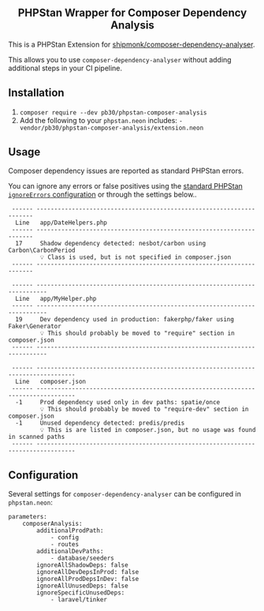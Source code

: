 <h2 align="center">
    PHPStan Wrapper for Composer Dependency Analysis
</h2>

This is a PHPStan Extension for [shipmonk/composer-dependency-analyser](https://github.com/shipmonk-rnd/composer-dependency-analyser).

This allows you to use `composer-dependency-analyser` without adding additional steps in your CI pipeline.

## Installation

1. `composer require --dev pb30/phpstan-composer-analysis`
2. Add the following to your `phpstan.neon` includes: `- vendor/pb30/phpstan-composer-analysis/extension.neon` 

## Usage
Composer dependency issues are reported as standard PHPStan errors.

You can ignore any errors or false positives using the [standard PHPStan `ignoreErrors` configuration](https://phpstan.org/user-guide/ignoring-errors#ignoring-in-configuration-file) or through the settings below..

```
 ------ ---------------------------------------------------------------------
  Line   app/DateHelpers.php
 ------ ---------------------------------------------------------------------
  17     Shadow dependency detected: nesbot/carbon using Carbon\CarbonPeriod
         💡 Class is used, but is not specified in composer.json
 ------ ---------------------------------------------------------------------
 
 ------ -------------------------------------------------------------------------
  Line   app/MyHelper.php
 ------ -------------------------------------------------------------------------
  19     Dev dependency used in production: fakerphp/faker using Faker\Generator
         💡 This should probably be moved to "require" section in composer.json
 ------ -------------------------------------------------------------------------

 ------ ---------------------------------------------------------------------------------
  Line   composer.json
 ------ ---------------------------------------------------------------------------------
  -1     Prod dependency used only in dev paths: spatie/once
         💡 This should probably be moved to "require-dev" section in composer.json
  -1     Unused dependency detected: predis/predis
         💡 This is are listed in composer.json, but no usage was found in scanned paths
 ------ ---------------------------------------------------------------------------------
```

## Configuration

Several settings for `composer-dependency-analyser` can be configured in `phpstan.neon`:

```neon
parameters:
    composerAnalysis:
        additionalProdPath:
            - config
            - routes
        additionalDevPaths:
            - database/seeders
        ignoreAllShadowDeps: false
        ignoreAllDevDepsInProd: false
        ignoreAllProdDepsInDev: false
        ignoreAllUnusedDeps: false
        ignoreSpecificUnusedDeps:
            - laravel/tinker
```
